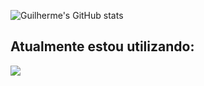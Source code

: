 ![Guilherme's GitHub stats](https://github-readme-stats.vercel.app/api?username=GuilhermeTamanini&show_icons=true&theme=radical)
<div> 
<h2>Atualmente estou utilizando:</h2>
  <a href="https://skillicons.dev">
    <img src="https://skillicons.dev/icons?i=django,python,vue,react,html,css,javascript,bootstrap" />
  </a>
</div>
